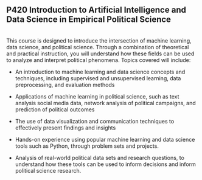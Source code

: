## P420 Introduction to Artificial Intelligence and Data Science in Empirical Political Science

<br/>
This course is designed to introduce the intersection of machine learning, data science, and political science. Through a combination of theoretical and practical instruction, you will understand how these fields can be used to analyze and interpret political phenomena. Topics covered will include:
<br/>

* An introduction to machine learning and data science concepts and techniques, including supervised and unsupervised learning, data preprocessing, and evaluation methods <br/>

* Applications of machine learning in political science, such as text analysis social media data, network analysis of political campaigns, and prediction of political outcomes <br/>

* The use of data visualization and communication techniques to effectively present findings and insights<br/>

* Hands-on experience using popular machine learning and data science tools such as Python, through problem sets and projects. <br/>

* Analysis of real-world political data sets and research questions, to understand how these tools can be used to inform decisions and inform political science research.
